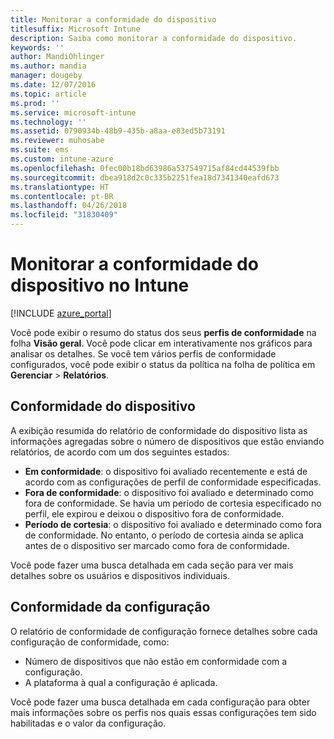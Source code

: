 ```yaml
---
title: Monitorar a conformidade do dispositivo
titlesuffix: Microsoft Intune
description: Saiba como monitorar a conformidade do dispositivo.
keywords: ''
author: MandiOhlinger
ms.author: mandia
manager: dougeby
ms.date: 12/07/2016
ms.topic: article
ms.prod: ''
ms.service: microsoft-intune
ms.technology: ''
ms.assetid: 0790934b-48b9-435b-a8aa-e83ed5b73191
ms.reviewer: muhosabe
ms.suite: ems
ms.custom: intune-azure
ms.openlocfilehash: 0fec00b18bd63986a537549715af84cd44539fbb
ms.sourcegitcommit: dbea918d2c0c335b2251fea18d7341340eafd673
ms.translationtype: HT
ms.contentlocale: pt-BR
ms.lasthandoff: 04/26/2018
ms.locfileid: "31830409"
---
```

# <a name="monitor-device-compliance-in-intune"></a>Monitorar a conformidade do dispositivo no Intune

[!INCLUDE [azure_portal](./includes/azure_portal.md)]

Você pode exibir o resumo do status dos seus **perfis de conformidade** na folha **Visão geral**.
Você pode clicar em interativamente nos gráficos para analisar os detalhes. Se você tem vários perfis de conformidade configurados, você pode exibir o status da política na folha de política em **Gerenciar** > **Relatórios**.

##  <a name="device-compliance"></a>Conformidade do dispositivo

A exibição resumida do relatório de conformidade do dispositivo lista as informações agregadas sobre o número de dispositivos que estão enviando relatórios, de acordo com um dos seguintes estados:

- **Em conformidade**: o dispositivo foi avaliado recentemente e está de acordo com as configurações de perfil de conformidade especificadas.
- **Fora de conformidade**: o dispositivo foi avaliado e determinado como fora de conformidade.  Se havia um período de cortesia especificado no perfil, ele expirou e deixou o dispositivo fora de conformidade.
- **Período de cortesia**: o dispositivo foi avaliado e determinado como fora de conformidade. No entanto, o período de cortesia ainda se aplica antes de o dispositivo ser marcado como fora de conformidade.

Você pode fazer uma busca detalhada em cada seção para ver mais detalhes sobre os usuários e dispositivos individuais.

## <a name="setting-compliance"></a>Conformidade da configuração

O relatório de conformidade de configuração fornece detalhes sobre cada configuração de conformidade, como:

- Número de dispositivos que não estão em conformidade com a configuração.
- A plataforma à qual a configuração é aplicada.

Você pode fazer uma busca detalhada em cada configuração para obter mais informações sobre os perfis nos quais essas configurações tem sido habilitadas e o valor da configuração.
